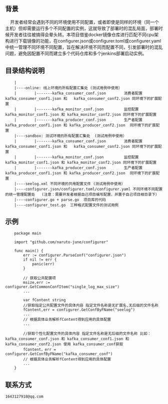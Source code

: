 ## 背景
<p>
&nbsp;&nbsp;&nbsp;&nbsp;开发者经常会遇到不同的环境使用不同配置，或者即使是同样的环境（同一个主机）但却需要运行多个不同配置的实例，这就导致了部署时的混乱局面，部署时候开发者往往被搞得会晕头转。本项目借鉴docker镜像仓库进行匹配不同cpu架构进行下载镜像的功能，在configurer.json或configurer.toml或configurer.yaml中统一管理不同环境不同配置，旨在解决环境不同而配置不同，引发部署时的混乱问题，避免因配置不同而建立多个代码仓库和多个jenkins部署启动实例。
</p>

## 目录结构说明
```
    |
    |----online: 线上环境的所有配置汇集处 (测试用例中使用）
    |        |-------kafka_consumer_conf.json        消费者配置 kafka_consumer_conf1.json 和   kafka_consumer_conf2.json 同环境下的扩展配置
    |        |-------kafka_monitor_conf.json         监控配置 kafka_monitor_conf1.json 和 kafka_monitor_conf2.json 同环境下的扩展配置
    |        |-------kafka_producer_conf.json        生产者配置 kafka_producer_conf1.json 和 kafka_producer_conf2.json  同环境下的扩展配置
    |----sandbox: 测试环境的所有配置汇集处  (测试用例中使用）
    |        |-------kafka_consumer_conf.json        消费者配置 kafka_consumer_conf1.json 和   kafka_consumer_conf2.json 同环境下的扩展配置
    |        |-------kafka_monitor_conf.json         监控配置 kafka_monitor_conf1.json 和 kafka_monitor_conf2.json 同环境下的扩展配置
    |        |-------kafka_producer_conf.json        生产者配置 kafka_producer_conf1.json 和 kafka_producer_conf2.json  同环境下的扩展配置
    |----seelog.xml 不同环境的共用配置文件 (测试用例中使用）
    |----configurer.json/configurer.toml/configurer.yaml 不同环境不同配置的统一管理配置处   (注意：需要开发者根据自己项目编写配置，并置于自己项目根目录下）
    |----configurer.go + parse.go  项目库的代码
    |----configurer_test.go  三种格式配置文件的测试用例
```

## 示例
```
    package main

    import "github.com/naruto-june/configurer"

    func main() {
        err := configurer.ParseConf("configurer.json")
        if nil != err {
            panic(err)
        }

        // 获取公共配置项
        msize,err := configurer.GetCommonConfItem("single_log_max_size")
        ...

        var fContent string
        //获取指定公共配置文件的具体内容 指定文件名称是无扩展名,无后缀的文件名称
        fContent,err = configurer.GetConfByFName("seelog")
        ...
        // 根据具体业务解析fContent得到应用的具体配置
        ...

        //获取个性化配置文件的具体内容 指定文件名称是无后缀的文件名称 比如：kafka_consumer_conf.json 和 kafka_consumer_conf1.json 和   kafka_consumer_conf2.json 使用 kafka_consumer_conf获取
        fContent，err = configurer.GetConfByFName("kafka_consumer_conf")
        // 根据具体业务解析fContent得到应用的具体配置
        ...
    }
```


## 联系方式
```
1643127918@qq.com
```


